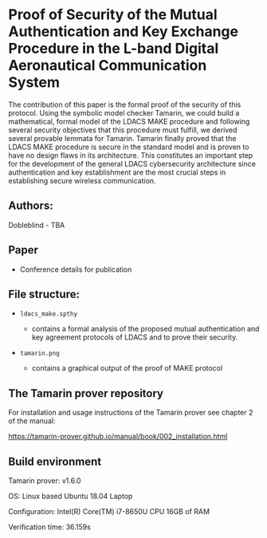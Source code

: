# Proof of Security of the Mutual Authentication and Key Exchange Procedure in the L-band Digital Aeronautical Communication System

The contribution of this paper is the formal proof of the security of this protocol. Using the symbolic model checker Tamarin, we could build a mathematical, formal model of the LDACS MAKE procedure and following several security objectives that this procedure must fulfill, we derived several provable lemmata for Tamarin. Tamarin finally proved that the LDACS MAKE procedure is secure in the standard model and is proven to have no design flaws in its architecture.
This constitutes an important step for the development of the general LDACS cybersecurity architecture since authentication and key establishment are the most crucial steps in establishing secure wireless communication.

## Authors: 

Dobleblind - TBA

## **Paper**

- Conference details for publication

## **File structure:**

- `ldacs_make.spthy`

  - contains a formal analysis of the proposed mutual authentication and key agreement protocols of LDACS and to prove their security.
  
- `tamarin.png`

  - contains a graphical output of the proof of MAKE protocol 
  

## The Tamarin prover repository

For installation and usage instructions of the Tamarin prover see chapter 2 of the manual:

https://tamarin-prover.github.io/manual/book/002_installation.html

## Build environment

Tamarin prover: v1.6.0

OS: Linux based Ubuntu 18.04 Laptop

Configuration: Intel(R) Core(TM) i7-8650U CPU 16GB of RAM

Verification time: 36.159s  

